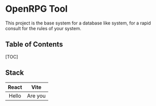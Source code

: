 # OpenRPG Tool

This project is the base system for a database like system, for a rapid consult for the rules of your system.

## Table of Contents
[TOC]

## Stack
| React | Vite |
| :---: | :---: |
| Hello | Are you |

